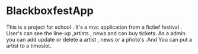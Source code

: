 # BlackboxfestApp
This is a project for school . It's a mvc application from a fictief festival . User's can see the line-up ,artists , news and can buy tickets. As a admin you can add update or delete a artist , news or a photo's .And You can put a artist to a timeslot.

